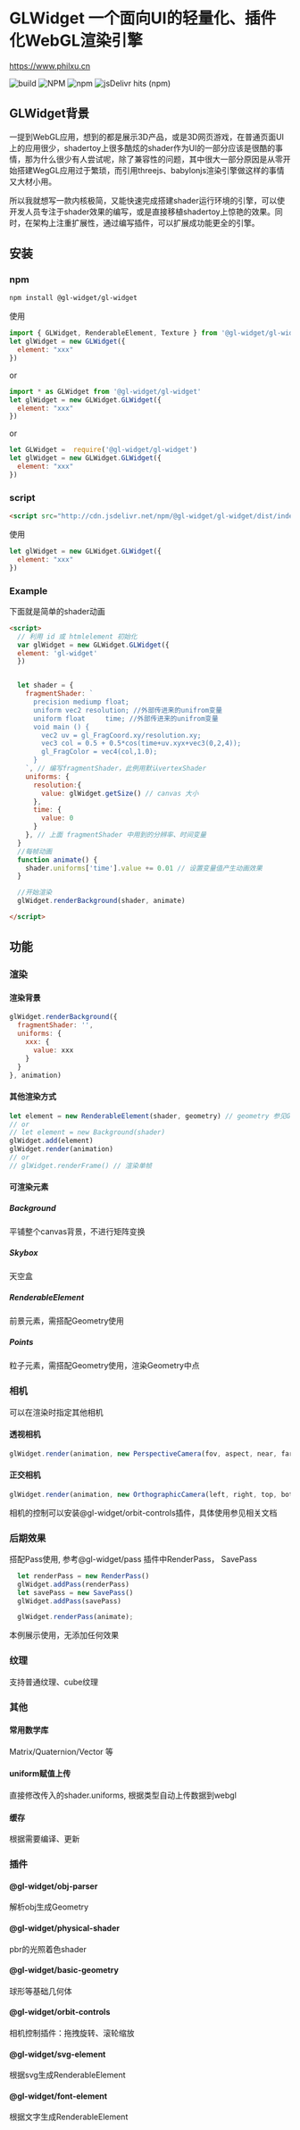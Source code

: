 # GLWidget  一个面向UI的轻量化、插件化WebGL渲染引擎
<https://www.philxu.cn>

![build](https://github.com/newbeea/gl-widget/workflows/build/badge.svg)
![NPM](https://img.shields.io/npm/l/@gl-widget/gl-widget)
![npm](https://img.shields.io/npm/dm/@gl-widget/gl-widget)
![jsDelivr hits (npm)](https://img.shields.io/jsdelivr/npm/hm/@gl-widget/gl-widget)

## GLWidget背景
一提到WebGL应用，想到的都是展示3D产品，或是3D网页游戏，在普通页面UI上的应用很少，shadertoy上很多酷炫的shader作为UI的一部分应该是很酷的事情，那为什么很少有人尝试呢，除了兼容性的问题，其中很大一部分原因是从零开始搭建WegGL应用过于繁琐，而引用threejs、babylonjs渲染引擎做这样的事情又大材小用。

所以我就想写一款内核极简，又能快速完成搭建shader运行环境的引擎，可以使开发人员专注于shader效果的编写，或是直接移植shadertoy上惊艳的效果。同时，在架构上注重扩展性，通过编写插件，可以扩展成功能更全的引擎。

## 安装
### npm
```bash
npm install @gl-widget/gl-widget
```
使用
```js
import { GLWidget, RenderableElement, Texture } from '@gl-widget/gl-widget'
let glWidget = new GLWidget({
  element: "xxx"
})
```
or
```js
import * as GLWidget from '@gl-widget/gl-widget'
let glWidget = new GLWidget.GLWidget({
  element: "xxx"
})
```
or
```js
let GLWidget =  require('@gl-widget/gl-widget')
let glWidget = new GLWidget.GLWidget({
  element: "xxx"
})
```

### script
```html
<script src="http://cdn.jsdelivr.net/npm/@gl-widget/gl-widget/dist/index.umd.js"></script>
```
使用

```js
let glWidget = new GLWidget.GLWidget({
  element: "xxx"
})
```
### Example
下面就是简单的shader动画
```html
<script>
  // 利用 id 或 htmlelement 初始化
  var glWidget = new GLWidget.GLWidget({
  element: 'gl-widget'
  })


  let shader = {
    fragmentShader: `
      precision mediump float;
      uniform vec2 resolution; //外部传进来的unifrom变量
      uniform float     time; //外部传进来的unifrom变量
      void main () {
        vec2 uv = gl_FragCoord.xy/resolution.xy;   
        vec3 col = 0.5 + 0.5*cos(time+uv.xyx+vec3(0,2,4));
        gl_FragColor = vec4(col,1.0);
      }
    `, // 编写fragmentShader，此例用默认vertexShader
    uniforms: {
      resolution:{
        value: glWidget.getSize() // canvas 大小
      },
      time: {
        value: 0
      }
    }, // 上面 fragmentShader 中用到的分辨率、时间变量
  }
  //每帧动画
  function animate() {
    shader.uniforms['time'].value += 0.01 // 设置变量值产生动画效果
  }

  //开始渲染
  glWidget.renderBackground(shader, animate)

</script>
```


## 功能
### 渲染
#### 渲染背景
```js
glWidget.renderBackground({
  fragmentShader: '',
  uniforms: {
    xxx: {
      value: xxx
    }
  }
}, animation)
```
#### 其他渲染方式
```js
let element = new RenderableElement(shader, geometry) // geometry 参见Geometry 和 BufferGeometry
// or
// let element = new Background(shader)
glWidget.add(element)
glWidget.render(animation)
// or
// glWidget.renderFrame() // 渲染单帧
```
#### 可渲染元素
##### Background
平铺整个canvas背景，不进行矩阵变换
##### Skybox
天空盒
##### RenderableElement
前景元素，需搭配Geometry使用
##### Points
粒子元素，需搭配Geometry使用，渲染Geometry中点


### 相机
可以在渲染时指定其他相机
#### 透视相机
```js
glWidget.render(animation, new PerspectiveCamera(fov, aspect, near, far))
```
#### 正交相机
```js
glWidget.render(animation, new OrthographicCamera(left, right, top, bottom, near, far))
```
相机的控制可以安装@gl-widget/orbit-controls插件，具体使用参见相关文档


### 后期效果
搭配Pass使用, 参考@gl-widget/pass 插件中RenderPass， SavePass
```js
  let renderPass = new RenderPass()
  glWidget.addPass(renderPass)
  let savePass = new SavePass()
  glWidget.addPass(savePass)

  glWidget.renderPass(animate);
```
本例展示使用，无添加任何效果


### 纹理
支持普通纹理、cube纹理


### 其他
#### 常用数学库
Matrix/Quaternion/Vector 等
#### uniform赋值上传
直接修改传入的shader.uniforms, 根据类型自动上传数据到webgl
#### 缓存
根据需要编译、更新


### 插件
#### @gl-widget/obj-parser
解析obj生成Geometry
#### @gl-widget/physical-shader
pbr的光照着色shader
#### @gl-widget/basic-geometry
球形等基础几何体
#### @gl-widget/orbit-controls
相机控制插件：拖拽旋转、滚轮缩放
#### @gl-widget/svg-element
根据svg生成RenderableElement
#### @gl-widget/font-element
根据文字生成RenderableElement